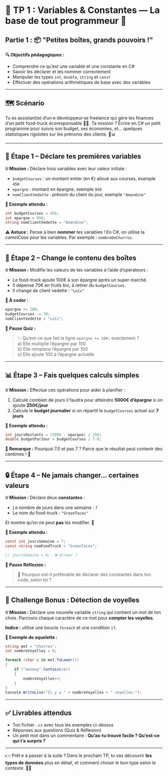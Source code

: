 # 🧪 TP 1 : Variables & Constantes — La base de tout programmeur 🧠

## Partie 1 : 📦 "Petites boîtes, grands pouvoirs !"

**🔍 Objectifs pédagogiques :**

- Comprendre ce qu’est une variable et une constante en C#
- Savoir les déclarer et les nommer correctement
- Manipuler les types `int`, `double`, `string` et `const`
- Effectuer des opérations arithmétiques de base avec des variables

---

## 🗺️ Scénario

Tu es assistant(e) d’un·e développeur·se freelance qui gère les finances d’un petit food-truck écoresponsable 🌮🚚. Ta mission ? Écrire en C# un petit programme pour suivre son budget, ses économies, et... quelques statistiques rigolotes sur les prénoms des clients. 🧾📊

---

## 🧩 Étape 1 – Déclare tes premières variables

**💡 Mission :**
Déclare trois variables avec leur valeur initiale :

- `budgetCourses` : un montant entier (en €) alloué aux courses, exemple `450`
- `epargne` : montant en épargne, exemple `950`
- `nomClientVedette` : prénom du client du jour, exemple `"Amandine"`

**📝 Exemple attendu :**

```csharp
int budgetCourses = 450;
int epargne = 950;
string nomClientVedette = "Amandine";
```

**⚠️ Astuce :** Pense à bien **nommer** tes variables ! En C#, on utilise la _camelCase_ pour les variables. Par exemple : `nombreDeChurros`.

---

## 🔁 Étape 2 – Change le contenu des boîtes

**💡 Mission :**
Modifie les valeurs de tes variables à l’aide d’opérateurs :

- Le food-truck ajoute 100€ à son épargne après un super marché.
- Il dépense 70€ en fruits bio, à retirer du `budgetCourses`.
- Il change de client vedette : `"Loïc"`

**📝 À coder :**

```csharp
epargne += 100;
budgetCourses -= 70;
nomClientVedette = "Loïc";
```

**💬 Pause Quiz :**

> ✨ Qu’est-ce que fait la ligne `epargne += 100;` exactement ?  
> a) Elle multiplie l’épargne par 100  
> b) Elle remplace l’épargne par 100  
> c) Elle ajoute 100 à l’épargne actuelle

---

## 📊 Étape 3 – Fais quelques calculs simples

**💡 Mission :**
Effectue ces opérations pour aider à planifier :

1. Calcule combien de jours il faudra pour atteindre **5000€ d’épargne** si on ajoute **250€/jour**
2. Calcule le **budget journalier** si on répartit le `budgetCourses` actuel sur **7 jours**

**📝 Exemple attendu :**

```csharp
int joursRestants = (5000 - epargne) / 250;
double budgetParJour = budgetCourses / 7.0;
```

**💬 Remarque :** Pourquoi 7.0 et pas 7 ? Parce que le résultat peut contenir des centimes ! 💸

---

## 🔒 Étape 4 – Ne jamais changer... certaines valeurs

**💡 Mission :**
Déclare deux **constantes** :

- Le nombre de jours dans une semaine : `7`
- Le nom du food-truck : `"GreenTacos"`

Et montre qu’on ne peut **pas** les modifier. 😬

**📝 Exemple attendu :**

```csharp
const int joursSemaine = 7;
const string nomFoodTruck = "GreenTacos";

// joursSemaine = 8;  ❌ Erreur !
```

**💬 Pause Réflexion :**

> 🧠 Pourquoi est-il préférable de déclarer des constantes dans ton code, selon toi ?

---

## 🎯 Challenge Bonus : Détection de voyelles

**💡 Mission :**
Déclare une nouvelle variable `string` qui contient un mot de ton choix. Parcours chaque caractère de ce mot pour **compter les voyelles**.

**Indice :** utilise une boucle `foreach` et une condition `if`.

**📝 Exemple de squelette :**

```csharp
string mot = "Churros";
int nombreVoyelles = 0;

foreach (char c in mot.ToLower())
{
    if ("aeiouy".Contains(c))
    {
        nombreVoyelles++;
    }
}
Console.WriteLine("Il y a " + nombreVoyelles + " voyelles.");
```

---

## ✅ Livrables attendus

- Ton fichier `.cs` avec tous les exemples ci-dessus
- Réponses aux questions (Quiz & Réflexion)
- Un petit mot dans un commentaire : **Qu’as-tu trouvé facile ? Qu’est-ce qui t’a surpris ?**

---

👉 Prêt·e à passer à la suite ? Dans le prochain TP, tu vas découvrir **les types de données** plus en détail, et comment choisir le bon type selon le contexte. 🧠💡

